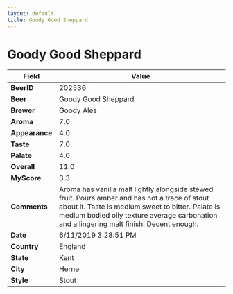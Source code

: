 ```yaml
---
layout: default
title: Goody Good Sheppard
---
```


# Goody Good Sheppard

| Field         | Value     |
|---------------|-----------|
| **BeerID** | 202536 |
| **Beer** | Goody Good Sheppard |
| **Brewer** | Goody Ales |
| **Aroma** | 7.0 |
| **Appearance** | 4.0 |
| **Taste** | 7.0 |
| **Palate** | 4.0 |
| **Overall** | 11.0 |
| **MyScore** | 3.3 |
| **Comments** | Aroma has vanilla malt lightly alongside stewed fruit. Pours amber and has not a trace of stout about it. Taste is medium sweet to bitter. Palate is medium bodied oily texture average carbonation and a lingering malt finish. Decent enough. |
| **Date** | 6/11/2019 3:28:51 PM |
| **Country** | England |
| **State** | Kent |
| **City** | Herne |
| **Style** | Stout |
